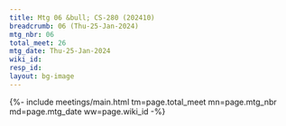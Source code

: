 ```yaml
---
title: Mtg 06 &bull; CS-280 (202410)
breadcrumb: 06 (Thu-25-Jan-2024)
mtg_nbr: 06
total_meet: 26
mtg_date: Thu-25-Jan-2024
wiki_id: 
resp_id: 
layout: bg-image
---
```


{%- include meetings/main.html
    tm=page.total_meet
    mn=page.mtg_nbr
    md=page.mtg_date
    ww=page.wiki_id
-%}
